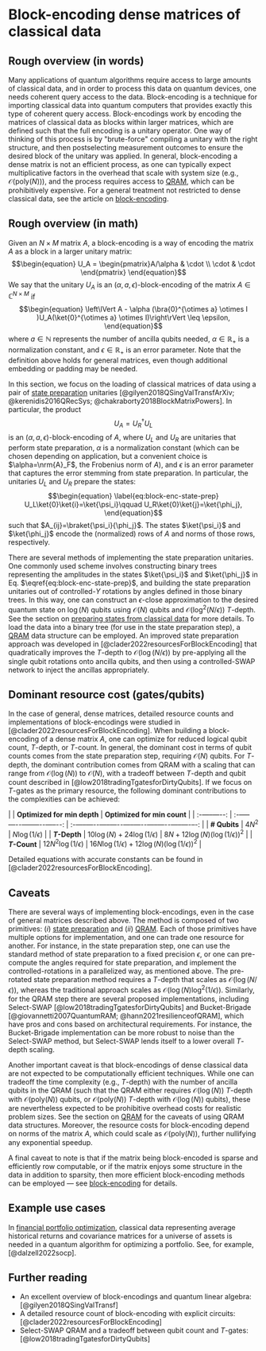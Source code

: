 # Block-encoding dense matrices of classical data

## Rough overview (in words)

Many applications of quantum algorithms require access to large amounts of classical data, and in order to process this data on quantum devices, one needs coherent query access to the data. Block-encoding is a technique for importing classical data into quantum computers that provides exactly this type of coherent query access. Block-encodings work by encoding the matrices of classical data as blocks within larger matrices, which are defined such that the full encoding is a unitary operator. One way of thinking of this process is by "brute-force" compiling a unitary with the right structure, and then postselecting measurement outcomes to ensure the desired block of the unitary was applied. In general, block-encoding a dense matrix is not an efficient process, as one can typically expect multiplicative factors in the overhead that scale with system size (e.g., $\mathcal{O}\left( \mathrm{poly}(N) \right)$), and the process requires access to [QRAM](../../quantum-algorithmic-primitives/loading-classical-data/quantum-random-access-memory.md#quantum-random-access-memory), which can be prohibitively expensive. For a general treatment not restricted to dense classical data, see the article on [block-encoding](../../quantum-algorithmic-primitives/quantum-linear-algebra/block-encodings.md#block-encodings).


## Rough overview (in math)

Given an $N\times M$ matrix $A$, a block-encoding is a way of encoding the matrix $A$ as a block in a larger unitary matrix: $$\begin{equation} U_A = \begin{pmatrix}A/\alpha & \cdot \\ \cdot & \cdot \end{pmatrix} \end{equation}$$ We say that the unitary $U_A$ is an $(\alpha, a, \epsilon)$-block-encoding of the matrix $A\in\mathbb{C}^{N\times M}$ if $$\begin{equation} \left\lVert A - \alpha (\bra{0}^{\otimes a} \otimes I )U_A(\ket{0}^{\otimes a} \otimes I)\right\rVert \leq \epsilon, \end{equation}$$ where $a\in\mathbb{N}$ represents the number of ancilla qubits needed, $\alpha\in\mathbb{R}_+$ is a normalization constant, and $\epsilon\in\mathbb{R}_+$ is an error parameter. Note that the definition above holds for general matrices, even though additional embedding or padding may be needed.


In this section, we focus on the loading of classical matrices of data using a pair of [state preparation](../../quantum-algorithmic-primitives/loading-classical-data/preparing-states-from-classical-data.md#preparing-states-from-classical-data) unitaries [@gilyen2018QSingValTransfArXiv; @kerenidis2016QRecSys; @chakraborty2018BlockMatrixPowers]. In particular, the product $$\begin{equation} U_A=U_R^\dagger U_L \end{equation}$$ is an $(\alpha,a,\epsilon)$-block-encoding of $A$, where $U_L$ and $U_R$ are unitaries that perform state preparation, $\alpha$ is a normalization constant (which can be chosen depending on application, but a convenient choice is $\alpha=\nrm{A}_F$, the Frobenius norm of $A$), and $\epsilon$ is an error parameter that captures the error stemming from state preparation. In particular, the unitaries $U_L$ and $U_R$ prepare the states: $$\begin{equation} \label{eq:block-enc-state-prep} U_L\ket{0}\ket{i}=\ket{\psi_i}\qquad U_R\ket{0}\ket{j}=\ket{\phi_j}, \end{equation}$$ such that $A_{ij}=\braket{\psi_i}{\phi_j}$. The states $\ket{\psi_i}$ and $\ket{\phi_j}$ encode the (normalized) rows of $A$ and norms of those rows, respectively.


There are several methods of implementing the state preparation unitaries. One commonly used scheme involves constructing binary trees representing the amplitudes in the states $\ket{\psi_i}$ and $\ket{\phi_j}$ in Eq. $\eqref{eq:block-enc-state-prep}$, and building the state preparation unitaries out of controlled-$Y$ rotations by angles defined in those binary trees. In this way, one can construct an $\epsilon$-close approximation to the desired quantum state on $\log(N)$ qubits using $\mathcal{O}\left( N \right)$ qubits and $\mathcal{O}\left( \log^2(N/\epsilon) \right)$ $T$-depth. See the section on [preparing states from classical data](../../quantum-algorithmic-primitives/loading-classical-data/preparing-states-from-classical-data.md#preparing-states-from-classical-data) for more details. To load the data into a binary tree (for use in the state preparation step), a [QRAM](../../quantum-algorithmic-primitives/loading-classical-data/quantum-random-access-memory.md#quantum-random-access-memory) data structure can be employed. An improved state preparation approach was developed in [@clader2022resourcesForBlockEncoding] that quadratically improves the $T$-depth to $\mathcal{O}\left( \log(N/\epsilon) \right)$ by pre-applying all the single qubit rotations onto ancilla qubits, and then using a controlled-SWAP network to inject the ancillas appropriately.


## Dominant resource cost (gates/qubits)

In the case of general, dense matrices, detailed resource counts and implementations of block-encodings were studied in [@clader2022resourcesForBlockEncoding]. When building a block-encoding of a dense matrix $A$, one can optimize for reduced logical qubit count, $T$-depth, or $T$-count. In general, the dominant cost in terms of qubit counts comes from the state preparation step, requiring $\mathcal{O}\left( N \right)$ qubits. For $T$-depth, the dominant contribution comes from QRAM with a scaling that can range from $\mathcal{O}\left( \log(N) \right)$ to $\mathcal{O}\left( N \right)$, with a tradeoff between $T$-depth and qubit count described in [@low2018tradingTgatesforDirtyQubits]. If we focus on $T$-gates as the primary resource, the following dominant contributions to the complexities can be achieved:





|               |  **Optimized for min depth**   |               **Optimized for min count**               |
| :-—–—--: | :-—–—--—–—--—–--: | :-—–—--—–—--—–—--—–—--—–—-–-: |
| **\# Qubits** |            $4 N^2$             |                   $N\log(1/\epsilon)$                   |
| **$T$-Depth** | $10\log(N)+24\log(1/\epsilon)$ |         $8 N + 12 \log(N) (\log(1/\epsilon))^2$         |
| **$T$-Count** |    $12N^2\log(1/\epsilon)$     | $16N\log(1/\epsilon) + 12 \log(N) (\log(1/\epsilon))^2$ |





Detailed equations with accurate constants can be found in [@clader2022resourcesForBlockEncoding].


## Caveats

There are several ways of implementing block-encodings, even in the case of general matrices described above. The method is composed of two primitives: (*i*) [state preparation](../../quantum-algorithmic-primitives/loading-classical-data/preparing-states-from-classical-data.md#preparing-states-from-classical-data) and (*ii*) [QRAM](../../quantum-algorithmic-primitives/loading-classical-data/quantum-random-access-memory.md#quantum-random-access-memory). Each of those primitives have multiple options for implementation, and one can trade one resource for another. For instance, in the state preparation step, one can use the standard method of state preparation to a fixed precision $\epsilon$, or one can pre-compute the angles required for state preparation, and implement the controlled-rotations in a parallelized way, as mentioned above. The pre-rotated state preparation method requires a $T$-depth that scales as $\mathcal{O}(\log(N/\epsilon))$, whereas the traditional approach scales as $\mathcal{O}(\log(N)\log^2(1/\epsilon))$. Similarly, for the QRAM step there are several proposed implementations, including Select-SWAP [@low2018tradingTgatesforDirtyQubits] and Bucket-Brigade [@giovannetti2007QuantumRAM; @hann2021resilienceofQRAM], which have pros and cons based on architectural requirements. For instance, the Bucket-Brigade implementation can be more robust to noise than the Select-SWAP method, but Select-SWAP lends itself to a lower overall $T$-depth scaling.


Another important caveat is that block-encodings of dense classical data are not expected to be computationally efficient techniques. While one can tradeoff the time complexity (e.g., $T$-depth) with the number of ancilla qubits in the QRAM (such that the QRAM either requires $\mathcal{O}\left( \log(N) \right)$ $T$-depth with $\mathcal{O}\left( \mathrm{poly}(N) \right)$ qubits, or $\mathcal{O}\left( \mathrm{poly}(N) \right)$ $T$-depth with $\mathcal{O}\left( \log(N) \right)$ qubits), these are nevertheless expected to be prohibitive overhead costs for realistic problem sizes. See the section on [QRAM](../../quantum-algorithmic-primitives/loading-classical-data/quantum-random-access-memory.md#quantum-random-access-memory) for the caveats of using QRAM data structures. Moreover, the resource costs for block-encoding depend on norms of the matrix $A$, which could scale as $\mathcal{O}\left( \mathrm{poly}(N) \right)$, further nullifying any exponential speedup.


A final caveat to note is that if the matrix being block-encoded is sparse and efficiently row computable, or if the matrix enjoys some structure in the data in addition to sparsity, then more efficient block-encoding methods can be employed — see [block-encoding](../../quantum-algorithmic-primitives/quantum-linear-algebra/block-encodings.md#block-encodings) for details.


## Example use cases

In [financial portfolio optimization](../../areas-of-application/finance/portfolio-optimization.md#portfolio-optimization), classical data representing average historical returns and covariance matrices for a universe of assets is needed in a quantum algorithm for optimizing a portfolio. See, for example, [@dalzell2022socp].


## Further reading

- An excellent overview of block-encodings and quantum linear algebra: [@gilyen2018QSingValTransf]
- A detailed resource count of block-encoding with explicit circuits: [@clader2022resourcesForBlockEncoding]
- Select-SWAP QRAM and a tradeoff between qubit count and $T$-gates: [@low2018tradingTgatesforDirtyQubits] 





